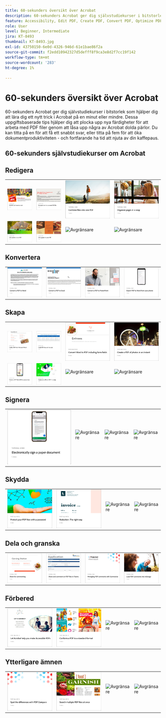 ```yaml
---
title: 60-sekunders översikt över Acrobat
description: 60-sekunders Acrobat ger dig självstudiekurser i bitstorlek som hjälper dig att lära dig ett nytt trick i Acrobat på en minut eller mindre
feature: Accessibility, Edit PDF, Create PDF, Convert PDF, Optimize PDF, Sign, Security, Share, Collaboration
role: User
level: Beginner, Intermediate
jira: KT-8493
thumbnail: KT-8493.jpg
exl-id: 43750150-6e0d-4326-946d-61e1bae86f2a
source-git-commit: f2edd10942327d5defff8f9ca3e8d2f7cc19f142
workflow-type: tm+mt
source-wordcount: '283'
ht-degree: 1%

---
```


# 60-sekunders översikt över Acrobat

60-sekunders Acrobat ger dig självstudiekurser i bitstorlek som hjälper dig att lära dig ett nytt trick i Acrobat på en minut eller mindre. Dessa uppgiftsbaserade tips hjälper dig att plocka upp nya färdigheter för att arbeta med PDF filer genom att låsa upp några av Acrobat dolda pärlor. Du kan titta på en för att få ett snabbt svar, eller titta på fem för att öka dokumentproduktiviteten - och fortfarande ha tid att njuta av din kaffepaus.

## 60-sekunders självstudiekurser om Acrobat

## Redigera

<table style="table-layout:fixed">
<tr>
   <td>
    <a href="edit.md">
      <img alt="Redigera PDF med Acrobat Web" src="../assets/60-edit-web.png" />
    </a>
  </td>
  <td>
    <a href="textrecognition.md">
      <img alt="Identifiera PDF i en skannad fil" src="../assets/60-ocr.png" />
    </a>
  </td>
  <td>
    <a href="combine-to-one-pdf.md">
      <img alt="Kombinera filer till en PDF" src="../assets/60-combine.png" />
    </a>
  </td>
   <td>
    <a href="organize.md">
      <img alt="Ordna sidor på ett ögonblick" src="../assets/60-organize.png" />
    </a>
  </td>
</tr>
<tr>
  <td>
    <a href="editphoto.md">
      <img alt="Redigera ett foto i PDF" src="../assets/60-edit-photo.png" />
    </a>
  </td>
  <td>
    <a href="editgraphic.md">
      <img alt="Redigera en bild i din PDF" src="../assets/60-edit-graphic.png" />
    </a>
  </td>
  <td>
      <img alt="Avgränsare" src="../assets/Grayspacer.png" />
        <div>
        <br>
  </td>
  <td>
      <img alt="Avgränsare" src="../assets/Grayspacer.png" />
        <div>
        <br>
  </td>
</tr>
</table>

## Konvertera

<table style="table-layout:fixed">
<tr>
  <td>
    <a href="convert-pdf-word.md">
      <img alt="Konvertera en PDF till Word" src="../assets/60-convert-word.png" />
    </a>
  </td>
 <td>
    <a href="convert-pdf-excel.md">
      <img alt="Konvertera en PDF till Excel" src="../assets/60-convert-excel.png" />
    </a>
  </td>
  <td>
    <a href="convert-pdf-powerpoint.md">
      <img alt="Konvertera en PDF till PowerPoint" src="../assets/60-convert-pptx.png" />
    </a>
  </td>
  <td>
    <a href="exportwordphone.md">
      <img alt="Export PDF till Word från din telefon" src="../assets/60-export-word-phone.png" />
    </a>
  </td>
</tr>
</table>

## Skapa

<table style="table-layout:fixed">
<tr>
  <td>
    <a href="word-to-pdf.md">
      <img alt="Skapa en PDF från Microsoft Word" src="../assets/60-create-word.png" />
    </a>
  </td>
  <td>
    <a href="create-from-acrobat.md">
      <img alt="Skapa PDF från Acrobat" src="../assets/60-create-acrobat.png" />
    </a>
  <td>
    <a href="wordform.md">
      <img alt="Konvertera Word till PDF inklusive formulärfält" src="../assets/60-convert-word-form.png" />
    </a>
  </td>
  <td>
      <a href="photo.md">
        <img alt="Skapa en PDF med foton på ett ögonblick" src="../assets/60-create-photos.png" />
      </a>
  </td>
</tr>
<tr>
  <td>
    <a href="phone.md">
      <img alt="Konvertera en PPT-fil till PDF på telefonen" src="../assets/60-ppt-phone.png" />
    </a>
  </td>
  <td>
      <a href="optimize.md">
        <img alt="Skapa effektivare PDF-filer på ett ögonblick" src="../assets/60-efficient.png" />
      </a>
  </td>
  <td>
      <img alt="Avgränsare" src="../assets/Grayspacer.png" />
        <div>
        <br>
  </td>
  <td>
      <img alt="Avgränsare" src="../assets/Grayspacer.png" />
        <div>
        <br>
  </td>
</tr>
</table>

## Signera

<table style="table-layout:fixed">
<tr>
  <td>
    <a href="sign.md">
      <img alt="Signera ett pappersdokument elektroniskt" src="../assets/60-electronically-sign.png" />
    </a>
  </td>
  <td>
      <img alt="Avgränsare" src="../assets/Whitespacer.png" />
        <div>
        <br>
  </td>
  <td>
      <img alt="Avgränsare" src="../assets/Whitespacer.png" />
        <div>
        <br>
  </td>
  <td>
      <img alt="Avgränsare" src="../assets/Whitespacer.png" />
        <div>
        <br>
  </td>
</tr>
</table>

## Skydda

<table style="table-layout:fixed">
<tr>
  <td>
    <a href="protect.md">
      <img alt="Protect dina PDF-filer med ett lösenord" src="../assets/60-protect.png" />
    </a>
  </td>
  <td>
    <a href="redaction.md">
      <img alt="Bortredigering: rätt sätt" src="../assets/60-redaction.png" />
    </a>
  </td>
  <td>
      <img alt="Avgränsare" src="../assets/Whitespacer.png" />
        <div>
        <br>
  </td>
  <td>
      <img alt="Avgränsare" src="../assets/Whitespacer.png" />
        <div>
        <br>
  </td>
</tr>
</table>

## Dela och granska

<table style="table-layout:fixed">
<tr>
  <td>
    <a href="share-comment.md">
      <img alt="Dela en PDF för att få kommentarer" src="../assets/60-share.png" />
    </a>
  </td>
  <td>
    <a href="share-comment-teams.md">
      <img alt="Dela och kommentera PDF-filer i Teams" src="../assets/60-teams.png" />
    </a>
  </td>
  <td>
    <a href="summarize-comments.md">
      <img alt="Wrangling PDF kommentarer med Sammanfatta" src="../assets/60-summarize.png" />
    </a>
  </td>
   <td>
    <a href="indesign.md">
      <img alt="Läs in PDF-kommentarer i InDesign" src="../assets/60-indesign.png" />
    </a>
  </td>
</tr>
</table>

## Förbered

<table style="table-layout:fixed">
<tr>
  <td>
    <a href="accessible.md">
      <img alt="Låt Acrobat hjälpa dig att göra tillgängligt PDF" src="../assets/60-accessible.png" />
    </a>
  </td>
 <td>
    <a href="conform.md">
      <img alt="Anpassa en PDF till ett standardformat" src="../assets/60-conform.png" />
    </a>
  </td>
  <td>
      <img alt="Avgränsare" src="../assets/Whitespacer.png" />
        <div>
        <br>
  </td>
  <td>
      <img alt="Avgränsare" src="../assets/Whitespacer.png" />
        <div>
        <br>
  </td>
</tr>
</table>

## Ytterligare ämnen

<table style="table-layout:fixed">
<tr>
  <td>
    <a href="compare.md">
      <img alt="Se skillnaderna med PDF Jämför" src="../assets/60-compare.png" />
    </a>
  </td>
 <td>
    <a href="search.md">
      <img alt="Söka efter flera PDF-filer samtidigt" src="../assets/60-search.png" />
    </a>
  </td>
  <td>
      <img alt="Avgränsare" src="../assets/Whitespacer.png" />
        <div>
        <br>
  </td>
  <td>
      <img alt="Avgränsare" src="../assets/Whitespacer.png" />
        <div>
        <br>
  </td>
</tr>
</table>